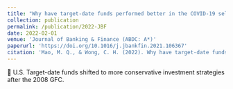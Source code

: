 ```yaml
---
title: "Why have target-date funds performed better in the COVID-19 selloff than the 2008 selloff?"
collection: publication
permalink: /publication/2022-JBF
date: 2022-02-01
venue: 'Journal of Banking & Finance (ABDC: A*)'
paperurl: 'https://doi.org/10.1016/j.jbankfin.2021.106367'
citation: 'Mao, M. Q., & Wong, C. H. (2022). Why have target-date funds performed better in the COVID-19 selloff than the 2008 selloff?. Journal of Banking & Finance, 135, 106367.'
---
```


📜 U.S. Target-date funds shifted to more conservative investment strategies after the 2008 GFC.
